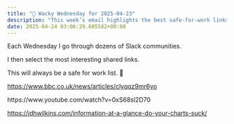 ```yaml
---
title: "🤪 Wacky Wednesday for 2025-04-23"
description: "This week’s email highlights the best safe-for-work links from my Slack community explores!"
date: 2025-04-24 03:06:29.605582+00:00
---
```


<!-- buttondown-editor-mode: fancy --><p>Each Wednesday I go through dozens of Slack communities.</p><p>I then select the most interesting shared links.</p><p>This will always be a safe for work list. 🙈</p><p><a target="_blank" rel="noopener noreferrer nofollow" href="https://www.bbc.co.uk/news/articles/clyqqz9mr6yo">https://www.bbc.co.uk/news/articles/clyqqz9mr6yo</a></p><p>https://www.youtube.com/watch?v=0xS68sl2D70</p><p><a target="_blank" rel="noopener noreferrer nofollow" href="https://jdhwilkins.com/information-at-a-glance-do-your-charts-suck/">https://jdhwilkins.com/information-at-a-glance-do-your-charts-suck/</a></p>